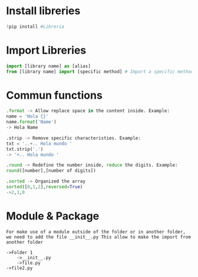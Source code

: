 # Install libreries

```python
!pip install #Libreria
```
# Import Libreries
```python
import [library name] as [alias]
from [library name] import [specific method] # Import a specific method from a library
```

# Commun functions

```python
.format -> Allow replace space in the content inside. Example: 
name = 'Hola {}'
name.format('Name')
-> Hola Name

.strip -> Remove specific characteristies. Example:
txt = '..+.. Hola mundo '
txt.strip('.')
-> '+.. Hola mundo '

.round -> Redefine the number inside, reduce the digits. Example:
round([number],[number of digits])

.sorted -> Organized the array
sorted([0,1,2],reversed=True)
->2,1,0
```

# Module & Package

	For make use of a module outside of the folder or in another folder, we need to add the file __init__.py This allow to make the import from another folder

```
->Folder 1
	->__init__.py
	->file.py
->file2.py
```
